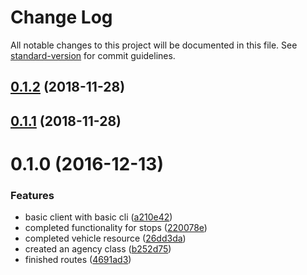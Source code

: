 # Change Log

All notable changes to this project will be documented in this file. See [standard-version](https://github.com/conventional-changelog/standard-version) for commit guidelines.

<a name="0.1.2"></a>
## [0.1.2](https://gitlab.com/cmcahoon/metro-realtime-client/compare/v0.1.1...v0.1.2) (2018-11-28)



<a name="0.1.1"></a>
## [0.1.1](https://gitlab.com/cmcahoon/metro-realtime-client/compare/v0.1.0...v0.1.1) (2018-11-28)



<a name="0.1.0"></a>
# 0.1.0 (2016-12-13)


### Features

* basic client with basic cli ([a210e42](https://github.com/cwongprice/metro-realtime-client/commit/a210e42))
* completed functionality for stops ([220078e](https://github.com/cwongprice/metro-realtime-client/commit/220078e))
* completed vehicle resource ([26dd3da](https://github.com/cwongprice/metro-realtime-client/commit/26dd3da))
* created an agency class ([b252d75](https://github.com/cwongprice/metro-realtime-client/commit/b252d75))
* finished routes ([4691ad3](https://github.com/cwongprice/metro-realtime-client/commit/4691ad3))
